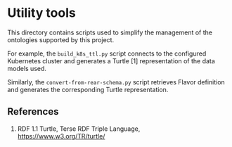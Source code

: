 # Utility tools

This directory contains scripts used to simplify the management of the ontologies supported by this project.

For example, the `build_k8s_ttl.py` script connects to the configured Kubernetes cluster and generates a Turtle [1] representation of the data models used.

Similarly, the `convert-from-rear-schema.py` script retrieves Flavor definition and generates the corresponding Turtle representation.


## References
1. RDF 1.1 Turtle, Terse RDF Triple Language, https://www.w3.org/TR/turtle/
